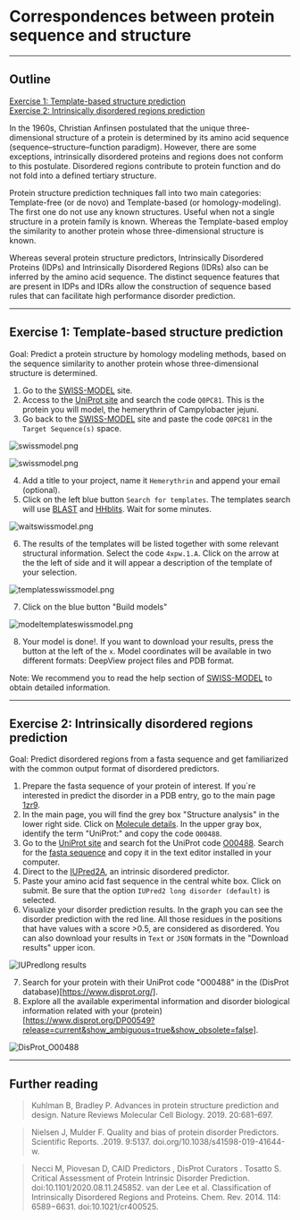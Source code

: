 # Correspondences between protein sequence and structure
_____
## Outline
[Exercise 1: Template-based structure prediction](https://github.com/Claualvarez/ECCB2020/blob/master/Sequence-structure.md#exercise-1-template-based-structure-prediction) \
[Exercise 2: Intrinsically disordered regions prediction](https://github.com/Claualvarez/ECCB2020/blob/master/Sequence-structure.md#exercise-2-intrinsically-disordered-regions-prediction) 

In the 1960s, Christian Anfinsen postulated that the unique three-dimensional structure of a protein is determined by its amino acid sequence (sequence–structure–function paradigm). However, there are some exceptions, intrinsically disordered proteins and regions does not conform to this postulate. Disordered regions contribute to protein function and do not fold into a defined tertiary structure.

Protein structure prediction techniques fall into two main categories: Template-free (or de novo) and Template-based (or homology-modeling). The first one do not use any known structures. Useful when not a single structure in a protein family is known. Whereas the Template-based employ the similarity to another protein whose three-dimensional structure is known. 

Whereas several protein structure predictors, Intrinsically Disordered Proteins (IDPs) and Intrinsically Disordered  Regions (IDRs) also can be inferred by the amino acid sequence. The distinct sequence features that are present in IDPs and IDRs allow the construction of sequence based rules that can facilitate high performance disorder prediction.

_______
## Exercise 1: Template-based structure prediction

Goal: Predict a protein structure by homology modeling methods, based on the sequence similarity to another protein whose three-dimensional structure is determined.

1. Go to the [SWISS-MODEL](https://swissmodel.expasy.org/interactive) site. 
2. Access to the [UniProt site](https://www.uniprot.org/) and search the code ``Q0PC81``. This is the protein you will model, the hemerythrin of Campylobacter jejuni.
3. Go back to the [SWISS-MODEL](https://swissmodel.expasy.org/interactive) site and paste the code ``Q0PC81`` in the ``Target Sequence(s)`` space.

![swissmodel.png](https://github.com/Claualvarez/ECCB2020/blob/master/Figures/swissmodel.png?raw=true)

![swissmodel.png](https://github.com/Claualvarez/ECCB2020/blob/master/Figures/uniprotsequencesp.png?raw=true)

4. Add a title to your project, name it ``Hemerythrin`` and append your email (optional).
5. Click on the left blue button ``Search for templates``. The templates search will use [BLAST](https://blast.ncbi.nlm.nih.gov/Blast.cgi) and [HHblits](https://toolkit.tuebingen.mpg.de/tools/hhblits). Wait for some minutes.

 ![waitswissmodel.png](https://github.com/Claualvarez/ECCB2020/blob/master/Figures/waitswissmodel.png?raw=true)

6. The results of the templates will be listed together with some relevant structural information. Select the code ``4xpw.1.A``. Click on the arrow at the the left of side and it will appear a description of the template of your selection.

 ![templatesswissmodel.png](https://github.com/Claualvarez/ECCB2020/blob/master/Figures/templatesswissmodel.png?raw=true)

7. Click on the blue button "Build models"

 ![modeltemplateswissmodel.png](https://github.com/Claualvarez/ECCB2020/blob/master/Figures/modeltemplateswissmodel.png?raw=true)
 
 8. Your model is done!. If you want to download your results, press the button at the left of the ``x``. Model coordinates will be available in two different formats: DeepView project files and PDB format. 


Note: We recommend you to read the help section of [SWISS-MODEL](https://swissmodel.expasy.org/docs/help#new_project) to obtain detailed information.


_______
## Exercise 2: Intrinsically disordered regions prediction

Goal: Predict disordered regions from a fasta sequence and get familiarized with the common output format of disordered predictors.

1. Prepare the fasta sequence of your protein of interest. If you´re interested in predict the disorder in a PDB entry, go to the main page [1zr9](https://www.ebi.ac.uk/pdbe/entry/pdb/1zr9).
2. In the main page, you will find the grey box "Structure analysis" in the lower right side. Click on [Molecule details](https://www.ebi.ac.uk/pdbe/entry/pdb/1zr9/protein/1). In the upper gray box, identify the term "UniProt:" and copy the code ``O00488``.
3. Go to the [UniProt site](https://www.uniprot.org/) and search fot the UniProt code [O00488](https://www.uniprot.org/uniprot/O00488). Search for the [fasta sequence](https://www.uniprot.org/uniprot/O00488.fasta) and copy it in the text editor installed in your computer.
4. Direct to the [IUPred2A](https://iupred2a.elte.hu/), an intrinsic disordered predictor.
5. Paste your amino acid fast sequence in the central white box. Click on submit. Be sure that the option ``IUPred2 long disorder (default)`` is selected.
6. Visualize your disorder prediction results. In the graph you can see the disorder prediction with the red line. All those residues in the positions that have values with a score >0.5, are considered as disordered. You can also download your results in ``Text`` or ``JSON`` formats in the "Download results" upper icon.
 
 ![IUPredlong results](https://github.com/Claualvarez/ECCB2020/blob/master/Figures/iupred_graphO00488results.png?raw=true)

7. Search for your protein with their UniProt code "O00488" in the (DisProt database)[https://www.disprot.org/]. 
8. Explore all the available experimental information and disorder biological information related with your (protein)[https://www.disprot.org/DP00549?release=current&show_ambiguous=true&show_obsolete=false].

 ![DisProt_O00488](https://github.com/Claualvarez/ECCB2020/blob/master/Figures/DisProt_O00488.png?raw=true)
 

_______
## Further reading
>  Kuhlman B, Bradley P. Advances in protein structure prediction and design. Nature Reviews Molecular Cell Biology. 2019. 20:681–697.

>  Nielsen J, Mulder F. Quality and bias of protein disorder Predictors. Scientific Reports. .2019. 9:5137. doi.org/10.1038/s41598-019-41644-w.

>  Necci M​,  Piovesan D,​ CAID Predictors ​, DisProt Curators ​. Tosatto S. Critical Assessment of Protein Intrinsic Disorder Prediction.  doi:10.1101/2020.08.11.245852.
>  van der Lee et al. Classification of Intrinsically Disordered Regions and Proteins.  Chem. Rev. 2014. 114: 6589−6631. doi:10.1021/cr400525. 


